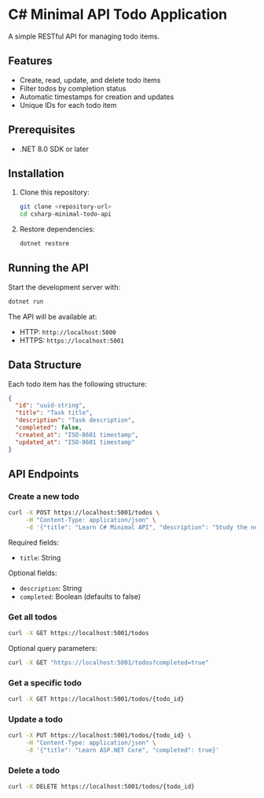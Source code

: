 # C# Minimal API Todo Application

A simple RESTful API for managing todo items.

## Features

- Create, read, update, and delete todo items
- Filter todos by completion status
- Automatic timestamps for creation and updates
- Unique IDs for each todo item

## Prerequisites

- .NET 8.0 SDK or later

## Installation

1. Clone this repository:

   ```bash
   git clone <repository-url>
   cd csharp-minimal-todo-api
   ```

2. Restore dependencies:

   ```bash
   dotnet restore
   ```

## Running the API

Start the development server with:

```bash
dotnet run
```

The API will be available at:

- HTTP: `http://localhost:5000`
- HTTPS: `https://localhost:5001`

## Data Structure

Each todo item has the following structure:

```json
{
  "id": "uuid-string",
  "title": "Task title",
  "description": "Task description",
  "completed": false,
  "created_at": "ISO-8601 timestamp",
  "updated_at": "ISO-8601 timestamp"
}
```

## API Endpoints

### Create a new todo

```bash
curl -X POST https://localhost:5001/todos \
     -H "Content-Type: application/json" \
     -d '{"title": "Learn C# Minimal API", "description": "Study the new minimal API pattern in .NET", "completed": false}'
```

Required fields:

- `title`: String

Optional fields:

- `description`: String
- `completed`: Boolean (defaults to false)

### Get all todos

```bash
curl -X GET https://localhost:5001/todos
```

Optional query parameters:

```bash
curl -X GET "https://localhost:5001/todos?completed=true"
```

### Get a specific todo

```bash
curl -X GET https://localhost:5001/todos/{todo_id}
```

### Update a todo

```bash
curl -X PUT https://localhost:5001/todos/{todo_id} \
     -H "Content-Type: application/json" \
     -d '{"title": "Learn ASP.NET Core", "completed": true}'
```

### Delete a todo

```bash
curl -X DELETE https://localhost:5001/todos/{todo_id}
```
